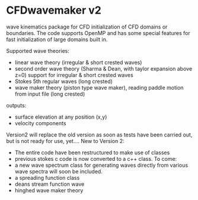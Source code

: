 # CFDwavemaker v2
wave kinematics package for CFD initialization of CFD domains or boundaries.
The code supports OpenMP and has some special features for fast initialization of large domains built in.

Supported wave theories: 
- linear wave theory (irregular & short crested waves)
- second order wave theory (Sharma & Dean, with taylor expansion above z=0) support for irregular & short crested waves 
- Stokes 5th regular waves (long crested)
- wave maker theory (piston type wave maker), reading paddle motion from input file (long crested)

outputs: 
- surface elevation at any position (x,y)
- velocity components

Version2 will replace the old version as soon as tests have been carried out, but is not ready for use, yet....
New to Version 2:
- The entire code have been restructured to make use of classes
- previous stokes c code is now converted to a c++ class.
To come:
- a new wave spectrum class for generating waves directly from various wave spectra will soon be included.
- a spreading function class
- deans stream function wave
- hinghed wave maker theory

